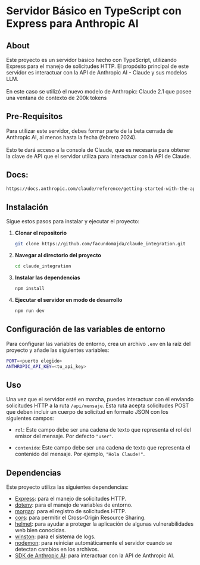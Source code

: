 # Servidor Básico en TypeScript con Express para Anthropic AI

## About

Este proyecto es un servidor básico hecho con TypeScript, utilizando Express para el manejo de solicitudes HTTP. El propósito principal de este servidor es interactuar con la API de Anthropic AI - Claude y sus modelos LLM. <br> <br>
En este caso se utilizó el nuevo modelo de Anthropic: Claude 2.1 que posee una ventana de contexto de 200k tokens

## Pre-Requisitos 

Para utilizar este servidor, debes formar parte de la beta cerrada de Anthropic AI, al menos hasta la fecha (febrero 2024).  <br> <br>
Esto te dará acceso a la consola de Claude, que es necesaria para obtener la clave de API que el servidor utiliza para interactuar con la API de Claude.

## Docs: 
```bash
https://docs.anthropic.com/claude/reference/getting-started-with-the-api
```

## Instalación

Sigue estos pasos para instalar y ejecutar el proyecto:

1. **Clonar el repositorio**

    ```bash
    git clone https://github.com/facundomajda/claude_integration.git
    ```

2. **Navegar al directorio del proyecto**

    ```bash
    cd claude_integration
    ```

3. **Instalar las dependencias**

    ```bash
    npm install 
    ```

4. **Ejecutar el servidor en modo de desarrollo**

    ```bash
    npm run dev
    ```


## Configuración de las variables de entorno

Para configurar las variables de entorno, crea un archivo `.env` en la raíz del proyecto y añade las siguientes variables:

```bash
PORT=<puerto elegido>
ANTHROPIC_API_KEY=<tu_api_key>
```

## Uso

Una vez que el servidor esté en marcha, puedes interactuar con él enviando solicitudes HTTP a la ruta `/api/mensaje`. Esta ruta acepta solicitudes POST que deben incluir un cuerpo de solicitud en formato JSON con los siguientes campos:

- `rol`: Este campo debe ser una cadena de texto que representa el rol del emisor del mensaje. Por defecto `"user"`.

- `contenido`: Este campo debe ser una cadena de texto que representa el contenido del mensaje. Por ejemplo, `"Hola Claude!"`.


## Dependencias

Este proyecto utiliza las siguientes dependencias:

- [Express](https://expressjs.com/): para el manejo de solicitudes HTTP.
- [dotenv](https://www.npmjs.com/package/dotenv): para el manejo de variables de entorno.
- [morgan](https://www.npmjs.com/package/morgan): para el registro de solicitudes HTTP.
- [cors](https://www.npmjs.com/package/cors): para permitir el Cross-Origin Resource Sharing.
- [helmet](https://www.npmjs.com/package/helmet): para ayudar a proteger la aplicación de algunas vulnerabilidades web bien conocidas.
- [winston](https://www.npmjs.com/package/winston): para el sistema de logs.
- [nodemon](https://www.npmjs.com/package/nodemon): para reiniciar automáticamente el servidor cuando se detectan cambios en los archivos.
- [SDK de Anthropic AI](https://www.npmjs.com/package/@anthropic-ai/sdk): para interactuar con la API de Anthropic AI.
